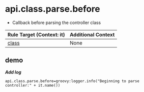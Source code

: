 # api.class.parse.before

- Callback before parsing the controller class

| Rule Target (Context: it) | Additional Context |
| ------------ | ------------ |
| [class](../tools/it.html)  | None  |

## demo

***Add log***

```properties
api.class.parse.before=groovy:logger.info("Beginning to parse controller:" + it.name())
```